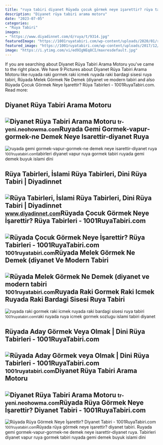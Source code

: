 ```yaml
---
title: "ruya tabiri diyanet Rüyada çocuk görmek neye i̇şarettir? rüya tabirleri"
description: "Diyanet rüya tabiri arama motoru"
date: "2023-07-05"
categories:
- "Ruya Tabiri"
images:
- "https://www.diyadinnet.com/d/ruya/t/9314.jpg"
featuredImage: "https://1001ruyatabiri.com/wp-content/uploads/2020/01/ruyada-melek-gormek-ne-demek-diyanet-ruya-tabirleri-sozlugu-1001ruyatabiri-768x432.jpg"
featured_image: "https://1001ruyatabiri.com/wp-content/uploads/2017/12/ruyada-cocuk-gormek-erkek-cocuk-gormek-kiz-cocuk-gormek-cocuk-sevmek-islami-ruya-tabirleri-sozlugu-diyanet-dini-tabiri.jpg"
image: "https://i.ytimg.com/vi/ed9IgNEq8CI/maxresdefault.jpg"
---
```


If you are searching about Diyanet Rüya Tabiri Arama Motoru you've came to the right place. We have 9 Pictures about Diyanet Rüya Tabiri Arama Motoru like ruyada raki gormek raki icmek ruyada raki bardagi sisesi ruya tabiri, Rüyada Melek Görmek Ne Demek (diyanet ve modern tabiri and also Rüyada Çocuk Görmek Neye İşarettir? Rüya Tabirleri - 1001RuyaTabiri.com. Read more:

Diyanet Rüya Tabiri Arama Motoru
--------------------------------

 ![Diyanet Rüya Tabiri Arama Motoru](https://i.ytimg.com/vi/--X0n6VRq8Y/maxresdefault.jpg) <small>tr-yeni.neohowma.com</small>Ruyada Gemi Gormek-vapur-gormek-ne Demek Neye Isarettir-diyanet Ruya
--------------------------------------------------------------------

 ![ruyada gemi gormek-vapur-gormek-ne demek neye isarettir-diyanet ruya](https://1001ruyatabiri.com/wp-content/uploads/2017/11/ruyada-gemi-gormek-vapur-gormek-ne-demek-neye-isarettir-diyanet-ruya-tabiri-islami-dini-buyuk-ruya-tabirleri-ansiklopedisi-tabiri.jpg) <small>1001ruyatabiri.com</small>tabirleri diyanet vapur ruya gormek tabiri ruyada gemi demek buyuk islami dini

Rüya Tabirleri, İslami Rüya Tabirleri, Dini Rüya Tabiri | Diyadinnet
--------------------------------------------------------------------

 ![Rüya Tabirleri, İslami Rüya Tabirleri, Dini Rüya Tabiri | Diyadinnet](https://www.diyadinnet.com/d/ruya/t/9314.jpg) <small>www.diyadinnet.com</small>Rüyada Çocuk Görmek Neye İşarettir? Rüya Tabirleri - 1001RuyaTabiri.com
-----------------------------------------------------------------------

 ![Rüyada Çocuk Görmek Neye İşarettir? Rüya Tabirleri - 1001RuyaTabiri.com](https://1001ruyatabiri.com/wp-content/uploads/2017/12/ruyada-cocuk-gormek-erkek-cocuk-gormek-kiz-cocuk-gormek-cocuk-sevmek-islami-ruya-tabirleri-sozlugu-diyanet-dini-tabiri.jpg) <small>1001ruyatabiri.com</small>Rüyada Melek Görmek Ne Demek (diyanet Ve Modern Tabiri
------------------------------------------------------

 ![Rüyada Melek Görmek Ne Demek (diyanet ve modern tabiri](https://1001ruyatabiri.com/wp-content/uploads/2020/01/ruyada-melek-gormek-ne-demek-diyanet-ruya-tabirleri-sozlugu-1001ruyatabiri-768x432.jpg) <small>1001ruyatabiri.com</small>Ruyada Raki Gormek Raki Icmek Ruyada Raki Bardagi Sisesi Ruya Tabiri
--------------------------------------------------------------------

 ![ruyada raki gormek raki icmek ruyada raki bardagi sisesi ruya tabiri](https://1001ruyatabiri.com/wp-content/uploads/2017/11/ruyada-raki-gormek-raki-icmek-ruyada-raki-bardagi-sisesi-ruya-tabiri-1001ruyatabiri-diyanet-islami-ruya-sozlugu.JPG-768x484.jpg) <small>1001ruyatabiri.com</small>raki ruyada ruya icmek gormek sozlugu islami tabiri diyanet

Rüyada Aday Görmek Veya Olmak | Dini Rüya Tabirleri - 1001RuyaTabiri.com
------------------------------------------------------------------------

 ![Rüyada Aday Görmek veya Olmak | Dini Rüya Tabirleri - 1001RuyaTabiri.com](https://1001ruyatabiri.com/wp-content/uploads/2018/02/ruyada-aday-gormek-ruyada-aday-olmak-ruyada-baskan-adayi-olmak-diyanet-ruya-tabiri-islami-ruya-tabiri-768x511.jpg) <small>1001ruyatabiri.com</small>Diyanet Rüya Tabiri Arama Motoru
--------------------------------

 ![Diyanet Rüya Tabiri Arama Motoru](https://i.ytimg.com/vi/ed9IgNEq8CI/maxresdefault.jpg) <small>tr-yeni.neohowma.com</small>Rüyada Rüya Görmek Neye İşarettir? Diyanet Tabiri - 1001RuyaTabiri.com
----------------------------------------------------------------------

 ![Rüyada Rüya Görmek Neye İşarettir? Diyanet Tabiri - 1001RuyaTabiri.com](https://1001ruyatabiri.com/wp-content/uploads/2017/11/ruyada-ruya-gormek-ne-demek-ne-anlama-gelir-neye-isarettir-ruya-tabir-etmek-ruya-anlatmak-1001ruyatabiri-diyanet-tabirleri-768x446.jpg) <small>1001ruyatabiri.com</small>Rüyada rüya görmek neye i̇şarettir? diyanet tabiri. Ruyada gemi gormek-vapur-gormek-ne demek neye isarettir-diyanet ruya. Tabirleri diyanet vapur ruya gormek tabiri ruyada gemi demek buyuk islami dini

